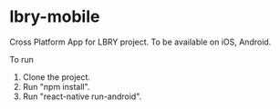 # lbry-mobile

Cross Platform App for LBRY project.
To be available on iOS, Android.

To run
1. Clone the project.
2. Run "npm install".
3. Run "react-native run-android".
